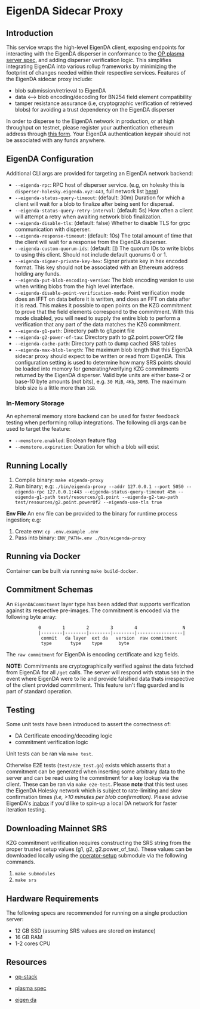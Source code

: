 # EigenDA Sidecar Proxy

## Introduction

This service wraps the high-level EigenDA client, exposing endpoints for interacting with the EigenDA disperser in conformance to the [OP plasma server spec](https://specs.optimism.io/experimental/plasma.html), and adding disperser verification logic. This simplifies integrating EigenDA into various rollup frameworks by minimizing the footprint of changes needed within their respective services. Features of the EigenDA sidecar proxy include:

* blob submission/retrieval to EigenDA
* data <--> blob encoding/decoding for BN254 field element compatibility
* tamper resistance assurance (i.e, cryptographic verification of retrieved blobs) for avoiding a trust dependency on the EigenDA disperser

In order to disperse to the EigenDA network in production, or at high throughput on testnet, please register your authentication ethereum address through [this form](https://forms.gle/3QRNTYhSMacVFNcU8). Your EigenDA authentication keypair should not be associated with any funds anywhere.

## EigenDA Configuration

Additional CLI args are provided for targeting an EigenDA network backend:

* `--eigenda-rpc`: RPC host of disperser service. (e.g, on holesky this is `disperser-holesky.eigenda.xyz:443`, full network list [here](https://docs.eigenlayer.xyz/eigenda/networks/))
* `--eigenda-status-query-timeout`: (default: 30m) Duration for which a client will wait for a blob to finalize after being sent for dispersal.
* `--eigenda-status-query-retry-interval`: (default: 5s) How often a client will attempt a retry when awaiting network blob finalization.
* `--eigenda-disable-tls`: (default: false) Whether to disable TLS for grpc communication with disperser.
* `--eigenda-response-timeout`: (default: 10s) The total amount of time that the client will wait for a response from the EigenDA disperser.
* `--eigenda-custom-quorum-ids`: (default: []) The quorum IDs to write blobs to using this client. Should not include default quorums 0 or 1.
* `--eigenda-signer-private-key-hex`: Signer private key in hex encoded format. This key should not be associated with an Ethereum address holding any funds.
* `--eigenda-put-blob-encoding-version`: The blob encoding version to use when writing blobs from the high level interface.
* `--eigenda-disable-point-verification-mode`: Point verification mode does an IFFT on data before it is written, and does an FFT on data after it is read. This makes it possible to open points on the KZG commitment to prove that the field elements correspond to the commitment. With this mode disabled, you will need to supply the entire blob to perform a verification that any part of the data matches the KZG commitment.
* `--eigenda-g1-path`: Directory path to g1.point file
* `--eigenda-g2-power-of-tau`: Directory path to g2.point.powerOf2 file
* `--eigenda-cache-path`: Directory path to dump cached SRS tables
* `--eigenda-max-blob-length`: The maximum blob length that this EigenDA sidecar proxy should expect to be written or read from EigenDA. This configuration setting is used to determine how many SRS points should be loaded into memory for generating/verifying KZG commitments returned by the EigenDA disperser. Valid byte units are either base-2 or base-10 byte amounts (not bits), e.g. `30 MiB`, `4Kb`, `30MB`. The maximum blob size is a little more than `1GB`.

### In-Memory Storage

An ephemeral memory store backend can be used for faster feedback testing when performing rollup integrations. The following cli args can be used to target the feature:

* `--memstore.enabled`: Boolean feature flag
* `--memstore.expiration`: Duration for which a blob will exist

## Running Locally

1. Compile binary: `make eigenda-proxy`
2. Run binary; e.g: `./bin/eigenda-proxy --addr 127.0.0.1 --port 5050 --eigenda-rpc 127.0.0.1:443 --eigenda-status-query-timeout 45m --eigenda-g1-path test/resources/g1.point --eigenda-g2-tau-path test/resources/g2.point.powerOf2 --eigenda-use-tls true`

**Env File**
An env file can be provided to the binary for runtime process ingestion; e.g:

1. Create env: `cp .env.example .env`
2. Pass into binary: `ENV_PATH=.env ./bin/eigenda-proxy`

## Running via Docker

Container can be built via running `make build-docker`.

## Commitment Schemas

An `EigenDACommitment` layer type has been added that supports verification against its respective pre-images. The commitment is encoded via the following byte array:

```
            0        1        2        3        4                 N
            |--------|--------|--------|--------|-----------------|
             commit   da layer  ext da   version  raw commitment
             type       type    type      byte

```

The `raw commitment` for EigenDA is encoding certificate and kzg fields.

**NOTE:** Commitments are cryptographically verified against the data fetched from EigenDA for all `/get` calls. The server will respond with status `500` in the event where EigenDA were to lie and provide falsified data thats irrespective of the client provided commitment. This feature isn't flag guarded and is part of standard operation.

## Testing

Some unit tests have been introduced to assert the correctness of:

* DA Certificate encoding/decoding logic
* commitment verification logic

Unit tests can be ran via `make test`.

Otherwise E2E tests (`test/e2e_test.go`) exists which asserts that a commitment can be generated when inserting some arbitrary data to the server and can be read using the commitment for a key lookup via the client. These can be ran via `make e2e-test`. Please **note** that this test uses the EigenDA Holesky network which is subject to rate-limiting and slow confirmation times *(i.e, >10 minutes per blob confirmation)*. Please advise EigenDA's [inabox](https://github.com/Layr-Labs/eigenda/tree/master/inabox#readme) if you'd like to spin-up a local DA network for faster iteration testing.

## Downloading Mainnet SRS

KZG commitment verification requires constructing the SRS string from the proper trusted setup values (g1, g2, g2.power_of_tau). These values can be downloaded locally using the [operator-setup](https://github.com/Layr-Labs/eigenda-operator-setup) submodule via the following commands.

1. `make submodules`
2. `make srs`

## Hardware Requirements

The following specs are recommended for running on a single production server:

* 12 GB SSD (assuming SRS values are stored on instance)
* 16 GB RAM
* 1-2 cores CPU

## Resources

* [op-stack](https://github.com/ethereum-optimism/optimism)

* [plasma spec](https://specs.optimism.io/experimental/plasma.html)
* [eigen da](https://github.com/Layr-Labs/eigenda)
